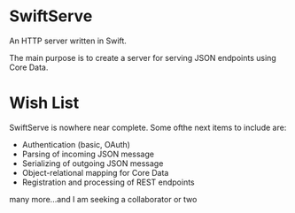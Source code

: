 SwiftServe
==========
An HTTP server written in Swift.

The main purpose is to create a server for serving JSON endpoints using Core Data.

Wish List
=========
SwiftServe is nowhere near complete. Some ofthe next items to include are:
* Authentication (basic, OAuth)
* Parsing of incoming JSON message
* Serializing of outgoing JSON message
* Object-relational mapping for Core Data
* Registration and processing of REST endpoints

many more...and I am seeking a collaborator or two
